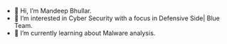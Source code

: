 - 👋 Hi, I’m Mandeep Bhullar.
- 👀 I’m interested in Cyber Security with a focus in Defensive Side| Blue Team.
- 🌱 I’m currently learning about Malware analysis.

<!---
MB-CYBERSPACE/MB-CYBERSPACE is a ✨ special ✨ repository because its `README.md` (this file) appears on your GitHub profile.
You can click the Preview link to take a look at your changes.
--->
